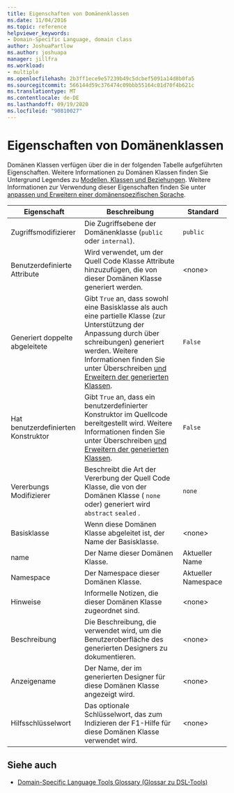 ```yaml
---
title: Eigenschaften von Domänenklassen
ms.date: 11/04/2016
ms.topic: reference
helpviewer_keywords:
- Domain-Specific Language, domain class
author: JoshuaPartlow
ms.author: joshuapa
manager: jillfra
ms.workload:
- multiple
ms.openlocfilehash: 2b3ff1ece9e57239b49c5dcbef5091a14d8b0fa5
ms.sourcegitcommit: 566144d59c376474c09bbb55164c01d70f4b621c
ms.translationtype: MT
ms.contentlocale: de-DE
ms.lasthandoff: 09/19/2020
ms.locfileid: "90810027"
---
```

# <a name="properties-of-domain-classes"></a>Eigenschaften von Domänenklassen
Domänen Klassen verfügen über die in der folgenden Tabelle aufgeführten Eigenschaften. Weitere Informationen zu Domänen Klassen finden Sie Untergrund Legendes zu [Modellen, Klassen und Beziehungen](../modeling/understanding-models-classes-and-relationships.md). Weitere Informationen zur Verwendung dieser Eigenschaften finden Sie unter [anpassen und Erweitern einer domänenspezifischen Sprache](../modeling/customizing-and-extending-a-domain-specific-language.md).

|Eigenschaft|Beschreibung|Standard|
|-|-|-|
|Zugriffsmodifizierer|Die Zugriffsebene der Domänenklasse (`public` oder `internal`).|`public`|
|Benutzerdefinierte Attribute|Wird verwendet, um der Quell Code Klasse Attribute hinzuzufügen, die von dieser Domänen Klasse generiert werden.|\<none>|
|Generiert doppelte abgeleitete|Gibt `True` an, dass sowohl eine Basisklasse als auch eine partielle Klasse (zur Unterstützung der Anpassung durch über schreibungen) generiert werden. Weitere Informationen finden Sie unter Überschreiben [und Erweitern der generierten Klassen](../modeling/overriding-and-extending-the-generated-classes.md).|`False`|
|Hat benutzerdefinierten Konstruktor|Gibt `True` an, dass ein benutzerdefinierter Konstruktor im Quellcode bereitgestellt wird. Weitere Informationen finden Sie unter Überschreiben [und Erweitern der generierten Klassen](../modeling/overriding-and-extending-the-generated-classes.md).|`False`|
|Vererbungs Modifizierer|Beschreibt die Art der Vererbung der Quell Code Klasse, die von der Domänen Klasse ( `none` oder) generiert wird `abstract` `sealed` .|`none`|
|Basisklasse|Wenn diese Domänen Klasse abgeleitet ist, der Name der Basisklasse.|\<none>|
|name|Der Name dieser Domänen Klasse.|Aktueller Name|
|Namespace|Der Namespace dieser Domänen Klasse.|Aktueller Namespace|
|Hinweise|Informelle Notizen, die dieser Domänen Klasse zugeordnet sind.|\<none>|
|Beschreibung|Die Beschreibung, die verwendet wird, um die Benutzeroberfläche des generierten Designers zu dokumentieren.|\<none>|
|Anzeigename|Der Name, der im generierten Designer für diese Domänen Klasse angezeigt wird.|\<none>|
|Hilfsschlüsselwort|Das optionale Schlüsselwort, das zum Indizieren der F1-Hilfe für diese Domänen Klasse verwendet wird.|\<none>|

## <a name="see-also"></a>Siehe auch

- [Domain-Specific Language Tools Glossary (Glossar zu DSL-Tools)](/previous-versions/bb126564(v=vs.100))